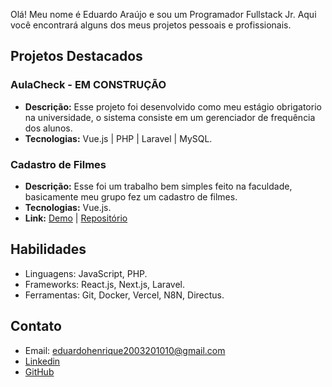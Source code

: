 Olá! Meu nome é Eduardo Araújo e sou um Programador Fullstack Jr. Aqui você encontrará alguns dos meus projetos pessoais e profissionais.

## Projetos Destacados

### AulaCheck - EM CONSTRUÇÃO
- **Descrição:** Esse projeto foi desenvolvido como meu estágio obrigatorio na universidade, o sistema consiste em um gerenciador de frequência dos alunos.
- **Tecnologias:** Vue.js | PHP | Laravel | MySQL.

### Cadastro de Filmes
- **Descrição:** Esse foi um trabalho bem simples feito na faculdade, basicamente meu grupo fez um cadastro de filmes.
- **Tecnologias:** Vue.js.
- **Link:** [Demo](https://projectweb-flame.vercel.app) | [Repositório](https://github.com/eduardoHAraujo10/devweb)

## Habilidades

- Linguagens: JavaScript, PHP.
- Frameworks: React.js, Next.js, Laravel.
- Ferramentas: Git, Docker, Vercel, N8N, Directus.

## Contato

- Email: eduardohenrique2003201010@gmail.com
- [Linkedin](https://linkedin.com/in/eduardo-araújo-000427227)
- [GitHub](https://github.com/eduardoHAraujo10)
